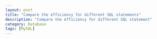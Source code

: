 ```yaml
---
layout: post
title: "Compare the efficiency for different SQL statements"
description: "Compare the efficiency for different SQL statement"
category: Database
tags: [MySQL]
---
```

